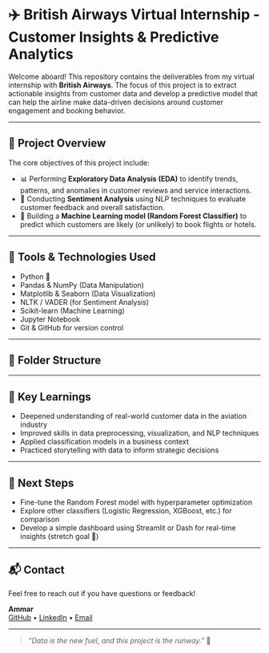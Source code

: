 # ✈️ British Airways Virtual Internship - Customer Insights & Predictive Analytics

Welcome aboard! This repository contains the deliverables from my virtual internship with **British Airways**. The focus of this project is to extract actionable insights from customer data and develop a predictive model that can help the airline make data-driven decisions around customer engagement and booking behavior.

---

## 🚀 Project Overview

The core objectives of this project include:

- 📊 Performing **Exploratory Data Analysis (EDA)** to identify trends, patterns, and anomalies in customer reviews and service interactions.
- 💬 Conducting **Sentiment Analysis** using NLP techniques to evaluate customer feedback and overall satisfaction.
- 🤖 Building a **Machine Learning model (Random Forest Classifier)** to predict which customers are likely (or unlikely) to book flights or hotels.

---

## 🧰 Tools & Technologies Used

- Python 🐍  
- Pandas & NumPy (Data Manipulation)  
- Matplotlib & Seaborn (Data Visualization)  
- NLTK / VADER (for Sentiment Analysis)  
- Scikit-learn (Machine Learning)  
- Jupyter Notebook  
- Git & GitHub for version control  

---

## 📁 Folder Structure



---

## 🧠 Key Learnings

- Deepened understanding of real-world customer data in the aviation industry
- Improved skills in data preprocessing, visualization, and NLP techniques
- Applied classification models in a business context
- Practiced storytelling with data to inform strategic decisions

---

## 📌 Next Steps

- Fine-tune the Random Forest model with hyperparameter optimization
- Explore other classifiers (Logistic Regression, XGBoost, etc.) for comparison
- Develop a simple dashboard using Streamlit or Dash for real-time insights (stretch goal 🚀)

---

## 📬 Contact

Feel free to reach out if you have questions or feedback!

**Ammar**  
[GitHub](https://github.com/Ammarmalik98) • [LinkedIn](https://[www.linkedin.com/in/your-linkedin](https://www.linkedin.com/in/abdulmalikul-mulk-abdulrahman-623a921b5/)) • [Email](ammarmal33k@gmail.com)

---

> _“Data is the new fuel, and this project is the runway.”_ 🛫  
